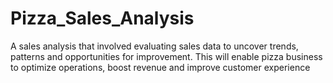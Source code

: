 # Pizza_Sales_Analysis
A sales analysis that involved evaluating sales data to uncover trends, patterns and opportunities for improvement. This will enable pizza business to optimize operations, boost revenue and improve customer experience
